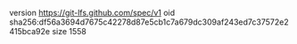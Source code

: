 version https://git-lfs.github.com/spec/v1
oid sha256:df56a3694d7675c42278d87e5cb1c7a679dc309af243ed7c37572e2415bca92e
size 1558
